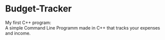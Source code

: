 # Budget-Tracker
My first C++ program:\
A simple Command Line Programm made in C++ that tracks your expenses and income.
